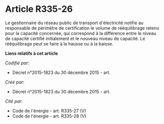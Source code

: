 # Article R335-26

Le gestionnaire du réseau public de transport d'électricité notifie au responsable de périmètre de certification le volume de
rééquilibrage retenu pour la capacité concernée, qui correspond à la différence entre le niveau de capacité certifié
initialement et le nouveau niveau de capacité. Le rééquilibrage peut se faire à la hausse ou à la baisse.

**Liens relatifs à cet article**

_Codifié par_:

  - Décret n°2015-1823 du 30 décembre 2015 - art.

_Créé par_:

  - Décret n°2015-1823 du 30 décembre 2015 - art.

_Cité par_:

  - Code de l'énergie - art. R335-27 (V)
  - Code de l'énergie - art. R335-28 (V)
